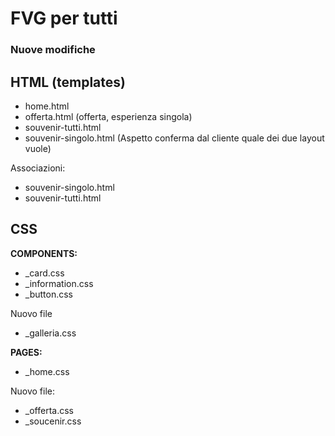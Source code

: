 # FVG per tutti

### Nuove modifiche

## HTML (templates)
- home.html
- offerta.html (offerta, esperienza singola)  
- souvenir-tutti.html
- souvenir-singolo.html  (Aspetto conferma dal cliente quale dei due layout vuole)

Associazioni:
- souvenir-singolo.html 
- souvenir-tutti.html 

## CSS
**COMPONENTS:**
- _card.css
- _information.css
- _button.css

Nuovo file
- _galleria.css

**PAGES:**
- _home.css

Nuovo file:
- _offerta.css
- _soucenir.css